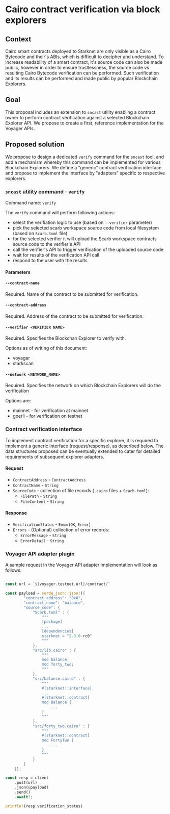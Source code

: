 # Cairo contract verification via block explorers

## Context

Cairo smart contracts deployed to Starknet are only visible as a Cairo Bytecode and their's ABIs, which is difficult to decipher and understand. To increase readability of a smart contract, it's source code can also be made public, however in order to ensure trustlessness, the source code vs resulting Cairo Bytecode verification can be performed. Such verification and its results can be performed and made public by popular Blockchain Explorers.

## Goal

This proposal includes an extension to `sncast` utility enabling a contract owner to perform contract verification against a selected Blockchain Explorer API. We propose to create a first, reference implementation for the Voyager APIs.

## Proposed solution

We propose to design a dedicated `verify` command for the `sncast` tool, and add a mechanism whereby this command can be implemented for various Blockchain Explorers. We define a "generic" contract verification interface and propose to implement the interface by "adapters" specific to respective explorers. 

### `sncast` utility command - `verify`

Command name: `verify`

The `verify` command will perform following actions:
- select the verifiation logic to use (based on `--verifier` parameter)
- pick the selected scarb workspace source code from local filesystem (based on `Scarb.toml` file)
- for the selected verifier it will upload the Scarb workspace contracts source code to the verifier's API
- call the verifier's API to trigger verification of the uploaded source code
- wait for results of the verification API call
- respond to the user with the results 

#### Parameters

#### `--contract-name`

Required.
Name of the contract to be submitted for verification.

#### `--contract-address`

Required.
Address of the contract to be submitted for verification.

#### `--verifier <VERIFIER NAME>`

Required.
Specifies the Blockchan Explorer to verify with.  

Options as of writing of this document: 
 - voyager
 - starkscan

#### `--network <NETWORK_NAME>`

Required.
Specifies the network on which Blockchain Explorers will do the verification

Options are:
 - mainnet - for verification at mainnet
 - goerli -  for verification on testnet

### Contract verification interface

To implement contract verification for a specific explorer, it is required to implement a generic interface (request/response), as described below. The data structures proposed can be eventually extended to cater for detailed requirements of subsequent explorer adapters.

#### Request

- `ContractAddress` - `ContractAddress`
- `ContractName` - `String`
- `SourceCode` - collection of file records (`.cairo` files  + `Scarb.toml`):
  - `FilePath` - `String`
  - `FileContent` - `String`

#### Response

- `VerificationStatus` - `Enum` (`OK`, `Error`)
- `Errors` - (Optional) collection of error records:
  - `ErrorMessage` - `String`
  - `ErrorDetail` - `String`

### Voyager API adapter plugin

A sample request in the Voyager API adapter implementation will look as follows: 
```rust

const url = `${voyager.testnet.url}/contract/`

const payload = serde_json::json!({
        "contract_address": "0x0",
        "contract_name": "balance",
        "source_code": {
            "Scarb.toml" : {
                """
                [package]
                ...
                [dependencies]
                starknet = "2.3.0-rc0"
                """
            },
            "src/lib.cairo" : {
                """
                mod balance;
                mod forty_two;
                """
            },
            "src/balance.cairo" : {
                """
                #[starknet::interface]
                ...
                #[starknet::contract]
                mod Balance {
                    ...
                }
                """
            },
            "src/forty_two.cairo" : {
                """
                #[starknet::contract]
                mod FortyTwo {
                    ...
                }
                """
            }
        }
    });

const resp = client
    .post(url)
    .json(&payload)
    .send()
    .await?;

println!(resp.verification_status)
```
